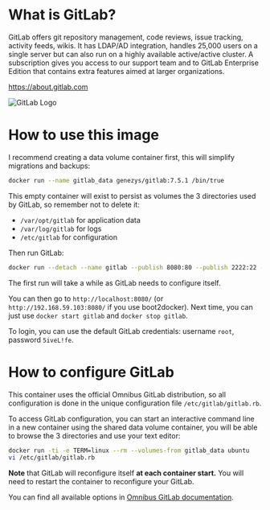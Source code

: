 What is GitLab?
===============

GitLab offers git repository management, code reviews, issue tracking, activity feeds, wikis. It has LDAP/AD integration, handles 25,000 users on a single server but can also run on a highly available active/active cluster. A subscription gives you access to our support team and to GitLab Enterprise Edition that contains extra features aimed at larger organizations.

<https://about.gitlab.com>

![GitLab Logo](https://gitlab.com/uploads/appearance/logo/1/brand_logo-c37eb221b456bb4b472cc1084480991f.png)


How to use this image
=====================

I recommend creating a data volume container first, this will simplify migrations and backups:

```bash
docker run --name gitlab_data genezys/gitlab:7.5.1 /bin/true
```

This empty container will exist to persist as volumes the 3 directories used by GitLab, so remember not to delete it:

- `/var/opt/gitlab` for application data
- `/var/log/gitlab` for logs
- `/etc/gitlab` for configuration

Then run GitLab:

```bash
docker run --detach --name gitlab --publish 8080:80 --publish 2222:22 --volumes-from gitlab_data genezys/gitlab:7.5.1
```

The first run will take a while as GitLab needs to configure itself.

You can then go to `http://localhost:8080/` (or `http://192.168.59.103:8080/` if you use boot2docker). Next time, you can just use `docker start gitlab` and `docker stop gitlab`.

To login, you can use the default GitLab credentials: username `root`, password `5iveL!fe`.


How to configure GitLab
=======================

This container uses the official Omnibus GitLab distribution, so all configuration is done in the unique configuration file `/etc/gitlab/gitlab.rb`.

To access GitLab configuration, you can start an interactive command line in a new container using the shared data volume container, you will be able to browse the 3 directories and use your text editor:

```bash
docker run -ti -e TERM=linux --rm --volumes-from gitlab_data ubuntu 
vi /etc/gitlab/gitlab.rb
```

**Note** that GitLab will reconfigure itself **at each container start.** You will need to restart the container to reconfigure your GitLab.

You can find all available options in [Omnibus GitLab documentation](https://gitlab.com/gitlab-org/omnibus-gitlab/blob/master/README.md#configuration).
